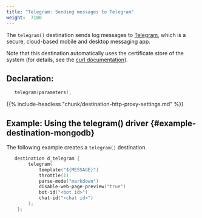 ```yaml
---
title: "Telegram: Sending messages to Telegram"
weight:  7100
---
```

<!-- DISCLAIMER: This file is based on the syslog-ng Open Source Edition documentation https://github.com/balabit/syslog-ng-ose-guides/commit/2f4a52ee61d1ea9ad27cb4f3168b95408fddfdf2 and is used under the terms of The syslog-ng Open Source Edition Documentation License. The file has been modified by Axoflow. -->

The `telegram()` destination sends log messages to [Telegram](https://core.telegram.org/ "https://core.telegram.org"), which is a secure, cloud-based mobile and desktop messaging app.

Note that this destination automatically uses the certificate store of the system (for details, see the [curl documentation](https://curl.haxx.se/docs/sslcerts.html)).


## Declaration:

```c
   telegram(parameters);

```


{{% include-headless "chunk/destination-http-proxy-settings.md" %}}


## Example: Using the telegram() driver {#example-destination-mongodb}

The following example creates a `telegram()` destination.

```c
   destination d_telegram {
        telegram(
            template("${MESSAGE}")
            throttle(1)
            parse-mode("markdown")
            disable-web-page-preview("true")
            bot-id("<bot id>")
            chat-id("<chat id>")
        );
    };

```

